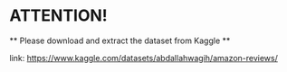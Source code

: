 <h1> ATTENTION! </h1>

** Please download and extract the dataset from Kaggle **

link: https://www.kaggle.com/datasets/abdallahwagih/amazon-reviews/
